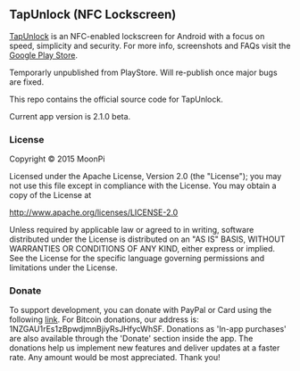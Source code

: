 ## TapUnlock (NFC Lockscreen)

[TapUnlock](https://play.google.com/store/apps/details?id=com.moonpi.tapunlock) is an NFC-enabled lockscreen for Android with a focus on speed, simplicity and security. For more info, screenshots and FAQs visit the [Google Play Store](https://play.google.com/store/apps/details?id=com.moonpi.tapunlock).

Temporarly unpublished from PlayStore. Will re-publish once major bugs are fixed.

This repo contains the official source code for TapUnlock.

Current app version is 2.1.0 beta.

### License

Copyright &copy; 2015 MoonPi

Licensed under the Apache License, Version 2.0 (the "License"); you may not use this file except in compliance with the License. You may obtain a copy of the License at

http://www.apache.org/licenses/LICENSE-2.0

Unless required by applicable law or agreed to in writing, software distributed under the License is distributed on an "AS IS" BASIS, WITHOUT WARRANTIES OR CONDITIONS OF ANY KIND, either express or implied. See the License for the specific language governing permissions and limitations under the License.

### Donate

To support development, you can donate with PayPal or Card using the following [link](http://goo.gl/TQRlTa). For Bitcoin donations, our address is: 1NZGAU1rEs1zBpwdjmnBjiyRsJHfycWhSF. Donations as 'In-app purchases' are also available through the 'Donate' section inside the app. The donations help us implement new features and deliver updates at a faster rate. Any amount would be most appreciated. Thank you!
